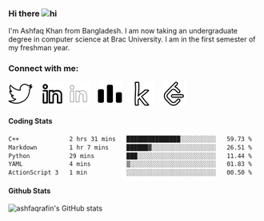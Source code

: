 ### Hi there <img src="https://user-images.githubusercontent.com/1303154/88677602-1635ba80-d120-11ea-84d8-d263ba5fc3c0.gif" width="28px" height="28px" alt="hi">

I'm Ashfaq Khan from Bangladesh. I am now taking an undergraduate degree in computer science at Brac University. I am in the first semester of my freshman year.

### Connect with me:

[![website](./img/twitter.svg)](https://twitter.com/ashfaqrafin#gh-light-mode-only)
&nbsp;&nbsp;
[![website](./img/linkedin.svg)](https://linkedin.com/in/ashfaqrafin#gh-light-mode-only)
[![website](./img/linkedin-dark.svg)](https://linkedin.com/in/ashfaqrafin#gh-dark-mode-only)
&nbsp;&nbsp;
[![website](./img/codeforces.svg)](https://codeforces.com/profile/ashfaqrafin#gh-light-mode-only)
&nbsp;&nbsp;
[![website](./img/kaggle.svg)](https://www.kaggle.com/ashfaqkhanrafin#gh-light-mode-only)
&nbsp;&nbsp;
[![website](./img/leetcode.svg)](https://leetcode.com/ashfaqrafin#gh-light-mode-only)

#### Coding Stats

<!--START_SECTION:waka-->

```txt
C++              2 hrs 31 mins   ███████████████░░░░░░░░░░   59.73 %
Markdown         1 hr 7 mins     ██████▓░░░░░░░░░░░░░░░░░░   26.51 %
Python           29 mins         ███░░░░░░░░░░░░░░░░░░░░░░   11.44 %
YAML             4 mins          ▒░░░░░░░░░░░░░░░░░░░░░░░░   01.83 %
ActionScript 3   1 min           ░░░░░░░░░░░░░░░░░░░░░░░░░   00.50 %
```

<!--END_SECTION:waka-->

#### Github Stats

![ashfaqrafin's GitHub stats](https://github-readme-stats.vercel.app/api?username=ashfaqrafin&show_icons=true&theme=transparent)
